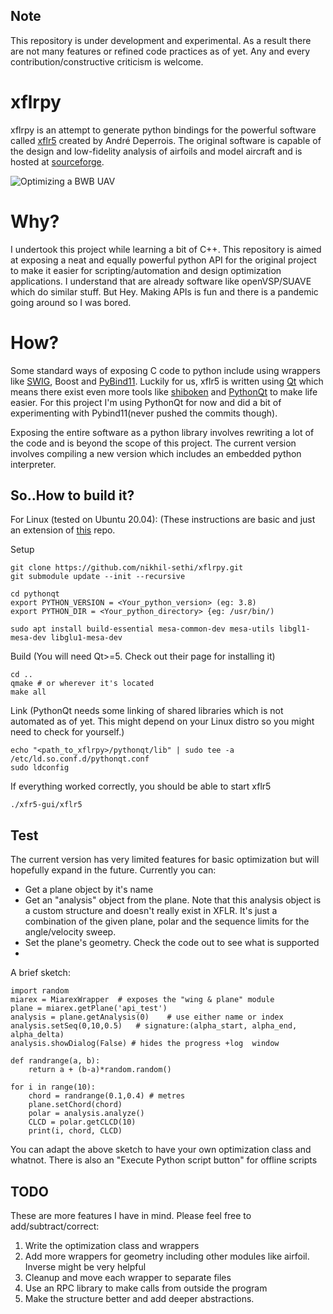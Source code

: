 ## Note
This repository is under development and experimental. As a result there are not many features or refined code
practices as of yet. Any and every contribution/constructive criticism is welcome. 

# xflrpy
xflrpy is an attempt to generate python bindings for the powerful software called [xflr5](http://www.xflr5.tech/xflr5.htm) created
by André Deperrois. The original software is capable of the design and low-fidelity analysis of airfoils and 
model aircraft and is hosted at [sourceforge](https://sourceforge.net/projects/xflr5/).

![Optimizing a BWB UAV](https://github.com/nikhil-sethi/xflrpy/blob/pythonqt/xflrpy.gif)

# Why?
I undertook this project while learning a bit of C++. This repository is aimed at exposing a neat
and equally powerful python API for the original project to make it easier for scripting/automation 
and design optimization applications. I understand that are already  software like
openVSP/SUAVE which do similar stuff. But Hey. Making APIs is fun and there is a pandemic going around so I was bored.

# How?
Some standard ways of exposing C code to python include using wrappers like [SWIG](https://github.com/swig/swig), 
Boost and [PyBind11](https://github.com/pybind/pybind11). Luckily for us, xflr5 is written using [Qt](https://www.qt.io/) 
which means there exist even more tools like [shiboken](https://github.com/pyside/Shiboken)
and [PythonQt](https://github.com/MeVisLab/pythonqt) to make life easier. For this project 
I'm using PythonQt for now and did a bit of experimenting with Pybind11(never pushed the commits though). 

Exposing the entire software as a python library involves rewriting a lot of the code and is beyond the scope 
of this project. The current version involves compiling a new version which includes an embedded python 
interpreter.

## So..How to build it?
For Linux (tested on Ubuntu 20.04):
(These instructions are basic and just an extension of [this](https://github.com/polmes/xflr5-ubuntu) repo.

Setup
```
git clone https://github.com/nikhil-sethi/xflrpy.git
git submodule update --init --recursive

cd pythonqt
export PYTHON_VERSION = <Your_python_version> (eg: 3.8)
export PYTHON_DIR = <Your_python_directory> {eg: /usr/bin/)

sudo apt install build-essential mesa-common-dev mesa-utils libgl1-mesa-dev libglu1-mesa-dev
```

Build 
(You will need Qt>=5. Check out their page for installing it)
```
cd ..
qmake # or wherever it's located
make all 
```

Link
(PythonQt needs some linking of shared libraries which is not automated as of yet. This might depend on your Linux
distro so you might need to check for yourself.)
```
echo "<path_to_xflrpy>/pythonqt/lib" | sudo tee -a /etc/ld.so.conf.d/pythonqt.conf
sudo ldconfig
```

If everything worked correctly, you should be able to start xflr5
```
./xfr5-gui/xflr5
```

## Test

The current version has very limited features for basic optimization but will hopefully expand in the future. Currently you can:
- Get a plane object by it's name
- Get an "analysis" object from the plane. Note that this analysis object is a custom structure and doesn't really exist in XFLR. It's just a combination of the given plane, polar and the sequence limits for the angle/velocity sweep.
- Set the plane's geometry. Check the code out to see what is supported
- 

A brief sketch:
```
import random
miarex = MiarexWrapper  # exposes the "wing & plane" module
plane = miarex.getPlane('api_test')
analysis = plane.getAnalysis(0)    # use either name or index
analysis.setSeq(0,10,0.5)   # signature:(alpha_start, alpha_end, alpha_delta)
analysis.showDialog(False) # hides the progress +log  window

def randrange(a, b):
    return a + (b-a)*random.random()

for i in range(10):
    chord = randrange(0.1,0.4) # metres
    plane.setChord(chord)
    polar = analysis.analyze()
    CLCD = polar.getCLCD(10)
    print(i, chord, CLCD)

```
You can adapt the above sketch to have your own optimization class and whatnot.
There is also an "Execute Python script button" for offline scripts

## TODO
These are more features I have in mind. Please feel free to add/subtract/correct:

1. Write the optimization class and wrappers
2. Add more wrappers for geometry including other modules like airfoil. Inverse might be very helpful
3. Cleanup and move each wrapper to separate files
4. Use an RPC library to make calls from outside the program
5. Make the structure better and add deeper abstractions.
